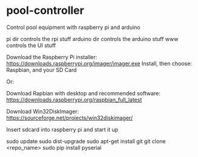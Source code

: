 # pool-controller
Control pool equipment with raspberry pi and arduino

pi dir controls the rpi stuff
arduino dir controls the arduino stuff
www controls the UI stuff

Download the Raspberry Pi installer:
https://downloads.raspberrypi.org/imager/imager.exe
Install, then choose:
Raspbian, and your SD Card

Or:

Download Rapbian with desktop and recommended software:
https://downloads.raspberrypi.org/raspbian_full_latest

Download Win32DiskImager:
https://sourceforge.net/projects/win32diskimager/

Insert sdcard into raspberry pi and start it up

sudo update
sudo dist-upgrade
sudo apt-get install git
git clone <repo_name>
sudo pip install pyserial
